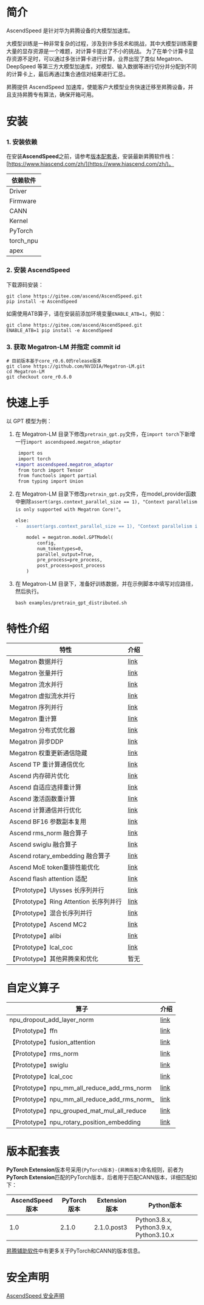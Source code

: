 # 简介

AscendSpeed 是针对华为昇腾设备的大模型加速库。

大模型训练是一种非常复杂的过程，涉及到许多技术和挑战，其中大模型训练需要大量的显存资源是一个难题，对计算卡提出了不小的挑战。
为了在单个计算卡显存资源不足时，可以通过多张计算卡进行计算，业界出现了类似 Megatron、DeepSpeed 等第三方大模型加速库，对模型、输入数据等进行切分并分配到不同的计算卡上，最后再通过集合通信对结果进行汇总。

昇腾提供 AscendSpeed 加速库，使能客户大模型业务快速迁移至昇腾设备，并且支持昇腾专有算法，确保开箱可用。

# 安装

### 1. 安装依赖

在安装**AscendSpeed**之前，请参考[版本配套表](#版本配套表)，安装最新昇腾软件栈：[https://www.hiascend.com/zh/](https://www.hiascend.com/zh/)。

| 依赖软件      |
|-----------|
| Driver    | 
| Firmware  | 
| CANN      | 
| Kernel    | 
| PyTorch   | 
| torch_npu | 
| apex      | 


### 2. 安装 AscendSpeed

下载源码安装：

 ```shell
 git clone https://gitee.com/ascend/AscendSpeed.git
 pip install -e AscendSpeed
 ```

如需使用ATB算子，请在安装前添加环境变量`ENABLE_ATB=1`，例如：
 ```shell
 git clone https://gitee.com/ascend/AscendSpeed.git
 ENABLE_ATB=1 pip install -e AscendSpeed
 ```

### 3. 获取 Megatron-LM 并指定 commit id

 ```shell
 # 目前版本基于core_r0.6.0的release版本
 git clone https://github.com/NVIDIA/Megatron-LM.git
 cd Megatron-LM
 git checkout core_r0.6.0
 ```

# 快速上手

以 GPT 模型为例：

1. 在 Megatron-LM 目录下修改`pretrain_gpt.py`文件，在`import torch`下新增一行`import ascendspeed.megatron_adaptor`

    ```diff
     import os
     import torch
    +import ascendspeed.megatron_adaptor
     from torch import Tensor
     from functools import partial
     from typing import Union
    ```

2. 在 Megatron-LM 目录下修改`pretrain_gpt.py`文件，在model_provider函数中删除`assert(args.context_parallel_size == 1), "Context parallelism is only supported with Megatron Core!"`。
    ```diff
    else:
    -   assert(args.context_parallel_size == 1), "Context parallelism is only supported with Megatron Core!"

        model = megatron.model.GPTModel(
            config,
            num_tokentypes=0,
            parallel_output=True,
            pre_process=pre_process,
            post_process=post_process
        )
    ```

3. 在 Megatron-LM 目录下，准备好训练数据，并在示例脚本中填写对应路径，然后执行。
    ```shell
    bash examples/pretrain_gpt_distributed.sh
    ```

# 特性介绍

| 特性                              | 介绍 |
|---------------------------------| ----- |
| Megatron 数据并行                   | [link](docs/features/data-parallel.md) |
| Megatron 张量并行                   | [link](docs/features/tensor-parallel.md) |
| Megatron 流水并行                   | [link](docs/features/pipeline-parallel.md) |
| Megatron 虚拟流水并行                 | [link](docs/features/virtual-pipeline-parallel.md) |
| Megatron 序列并行                   | [link](docs/features/sequence-parallel.md) |
| Megatron 重计算                    | [link](docs/features/recomputation.md) |
| Megatron 分布式优化器                 | [link](docs/features/distributed-optimizer.md) |
| Megatron 异步DDP                  | [link](docs/features/async-ddp.md) |
| Megatron 权重更新通信隐藏               | [link](docs/features/async-ddp-param-gather.md) |
| Ascend TP 重计算通信优化               | [link](docs/features/recomputation-communication.md) |
| Ascend 内存碎片优化                   | [link](docs/features/memory-fragmentation.md) |
| Ascend 自适应选择重计算                 | [link](docs/features/adaptive-recompute.md) |
| Ascend 激活函数重计算                  | [link](docs/features/activation-function-recompute.md)   |
| Ascend 计算通信并行优化                 | [link](docs/features/communication-over-computation.md) |
| Ascend BF16 参数副本复用              | [link](docs/features/reuse-fp32-param.md) |
| Ascend rms_norm 融合算子            | [link](docs/features/rms_norm.md) |
| Ascend swiglu 融合算子              | [link](docs/features/swiglu.md) |
| Ascend rotary_embedding 融合算子    | [link](docs/features/rotary-embedding.md) |
| Ascend MoE token重排性能优化          | [link](docs/features/token-rearrange.md) |               |
| Ascend flash attention 适配       | [link](docs/features/flash-attention.md)                |
| 【Prototype】Ulysses 长序列并行        | [link](docs/features/ulysses-context-parallel.md) |
| 【Prototype】Ring Attention 长序列并行 | [link](docs/features/ring-attention-context-parallel.md) |
| 【Prototype】混合长序列并行 | [link](docs/features/hybrid-context-parallel.md) |
| 【Prototype】Ascend MC2           | [link](docs/features/mc2.md) |
| 【Prototype】alibi                | [link](docs/features/alibi.md) |
| 【Prototype】lcal_coc             | [link](docs/features/communication-over-computation.md) |
| 【Prototype】其他昇腾亲和优化             | 暂无 |

# 自定义算子

| 算子                                         | 介绍                                                  |
|--------------------------------------------|-----------------------------------------------------|
| npu_dropout_add_layer_norm                 | [link](docs/ops/npu_dropout_add_layer_norm.md)      |
| 【Prototype】ffn                             | [link](docs/ops/ffn.md)                             |
| 【Prototype】fusion_attention                | [link](docs/ops/fusion_attention.md)                |
| 【Prototype】rms_norm                        | [link](docs/ops/rms_norm.md)                        |
| 【Prototype】swiglu                          | [link](docs/ops/swiglu.md)                          |
| 【Prototype】lcal_coc                        | [link](docs/ops/lcal_coc.md)                        |
| 【Prototype】npu_mm_all_reduce_add_rms_norm  | [link](docs/ops/npu_mm_all_reduce_add_rms_norm.md)  |
| 【Prototype】npu_mm_all_reduce_add_rms_norm_ | [link](docs/ops/npu_mm_all_reduce_add_rms_norm_.md) |
| 【Prototype】npu_grouped_mat_mul_all_reduce  | [link](docs/ops/npu_grouped_mat_mul_all_reduce.md)  |
| 【Prototype】npu_rotary_position_embedding   | [link](docs/ops/npu_rotary_position_embedding.md)   |

# 版本配套表

**PyTorch Extension**版本号采用`{PyTorch版本}-{昇腾版本}`命名规则，前者为**PyTorch Extension**匹配的PyTorch版本，后者用于匹配CANN版本，详细匹配如下：

| AscendSpeed版本   | PyTorch版本   | Extension版本    |Python版本                               |
| ----------------- | ------------- | ------------- | --------------------------------------- |
|       1.0         |     2.1.0     |   2.1.0.post3 | Python3.8.x, Python3.9.x, Python3.10.x  |

[昇腾辅助软件](https://gitee.com/ascend/pytorch#%E6%98%87%E8%85%BE%E8%BE%85%E5%8A%A9%E8%BD%AF%E4%BB%B6)中有更多关于PyTorch和CANN的版本信息。

# 安全声明

[AscendSpeed 安全声明](SECURITYNOTE.md)